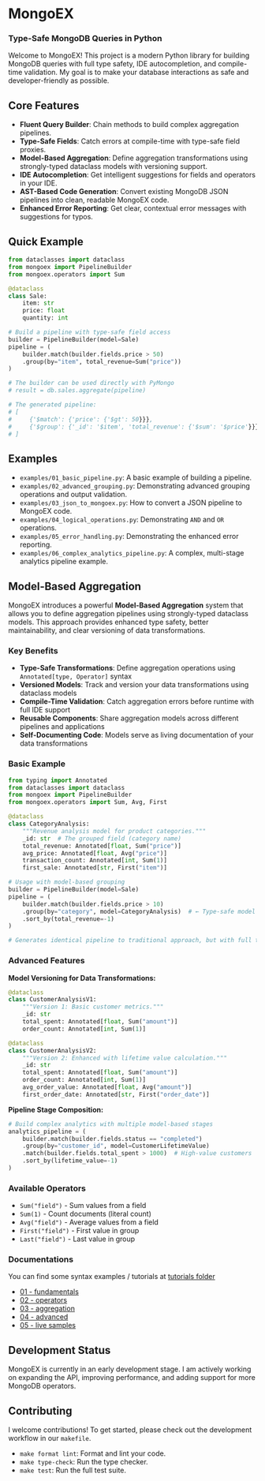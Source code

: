 # MongoEX
### Type-Safe MongoDB Queries in Python

Welcome to MongoEX! This project is a modern Python library for building MongoDB queries with full type safety, IDE autocompletion, and compile-time validation. My goal is to make your database interactions as safe and developer-friendly as possible.

## Core Features

- **Fluent Query Builder**: Chain methods to build complex aggregation pipelines.
- **Type-Safe Fields**: Catch errors at compile-time with type-safe field proxies.
- **Model-Based Aggregation**: Define aggregation transformations using strongly-typed dataclass models with versioning support.
- **IDE Autocompletion**: Get intelligent suggestions for fields and operators in your IDE.
- **AST-Based Code Generation**: Convert existing MongoDB JSON pipelines into clean, readable MongoEX code.
- **Enhanced Error Reporting**: Get clear, contextual error messages with suggestions for typos.

## Quick Example

```python
from dataclasses import dataclass
from mongoex import PipelineBuilder
from mongoex.operators import Sum

@dataclass
class Sale:
    item: str
    price: float
    quantity: int

# Build a pipeline with type-safe field access
builder = PipelineBuilder(model=Sale)
pipeline = (
    builder.match(builder.fields.price > 50)
    .group(by="item", total_revenue=Sum("price"))
)

# The builder can be used directly with PyMongo
# result = db.sales.aggregate(pipeline)

# The generated pipeline:
# [
#     {'$match': {'price': {'$gt': 50}}},
#     {'$group': {'_id': '$item', 'total_revenue': {'$sum': '$price'}}}
# ]
```

## Examples

- `examples/01_basic_pipeline.py`: A basic example of building a pipeline.
- `examples/02_advanced_grouping.py`: Demonstrating advanced grouping operations and output validation.
- `examples/03_json_to_mongoex.py`: How to convert a JSON pipeline to MongoEX code.
- `examples/04_logical_operations.py`: Demonstrating `AND` and `OR` operations.
- `examples/05_error_handling.py`: Demonstrating the enhanced error reporting.
- `examples/06_complex_analytics_pipeline.py`: A complex, multi-stage analytics pipeline example.

## Model-Based Aggregation

MongoEX introduces a powerful **Model-Based Aggregation** system that allows you to define aggregation pipelines using strongly-typed dataclass models. This approach provides enhanced type safety, better maintainability, and clear versioning of data transformations.

### Key Benefits

- **Type-Safe Transformations**: Define aggregation operations using `Annotated[type, Operator]` syntax
- **Versioned Models**: Track and version your data transformations using dataclass models
- **Compile-Time Validation**: Catch aggregation errors before runtime with full IDE support
- **Reusable Components**: Share aggregation models across different pipelines and applications
- **Self-Documenting Code**: Models serve as living documentation of your data transformations

### Basic Example

```python
from typing import Annotated
from dataclasses import dataclass
from mongoex import PipelineBuilder
from mongoex.operators import Sum, Avg, First

@dataclass
class CategoryAnalysis:
    """Revenue analysis model for product categories."""
    _id: str  # The grouped field (category name)
    total_revenue: Annotated[float, Sum("price")]
    avg_price: Annotated[float, Avg("price")]
    transaction_count: Annotated[int, Sum(1)]
    first_sale: Annotated[str, First("item")]

# Usage with model-based grouping
builder = PipelineBuilder(model=Sale)
pipeline = (
    builder.match(builder.fields.price > 10)
    .group(by="category", model=CategoryAnalysis)  # ← Type-safe model
    .sort_by(total_revenue=-1)
)

# Generates identical pipeline to traditional approach, but with full type safety
```

### Advanced Features

**Model Versioning for Data Transformations:**
```python
@dataclass 
class CustomerAnalysisV1:
    """Version 1: Basic customer metrics."""
    _id: str
    total_spent: Annotated[float, Sum("amount")]
    order_count: Annotated[int, Sum(1)]

@dataclass
class CustomerAnalysisV2:
    """Version 2: Enhanced with lifetime value calculation."""
    _id: str
    total_spent: Annotated[float, Sum("amount")]
    order_count: Annotated[int, Sum(1)]
    avg_order_value: Annotated[float, Avg("amount")]
    first_order_date: Annotated[str, First("order_date")]
```

**Pipeline Stage Composition:**
```python
# Build complex analytics with multiple model-based stages
analytics_pipeline = (
    builder.match(builder.fields.status == "completed")
    .group(by="customer_id", model=CustomerLifetimeValue)
    .match(builder.fields.total_spent > 1000)  # High-value customers
    .sort_by(lifetime_value=-1)
)
```

### Available Operators

- `Sum("field")` - Sum values from a field
- `Sum(1)` - Count documents (literal count)
- `Avg("field")` - Average values from a field
- `First("field")` - First value in group
- `Last("field")` - Last value in group

### Documentations

You can find some syntax examples / tutorials at [tutorials folder](./tutorials/)

- [01 - fundamentals](./tutorials/01_fundamentals/)
- [02 - operators](./tutorials/02_operators/)
- [03 - aggregation](./tutorials/03_aggregation/)
- [04 - advanced](./tutorials/04_advanced/)
- [05 - live samples](./tutorials/05_live/)


## Development Status

MongoEX is currently in an early development stage. I am actively working on expanding the API, improving performance, and adding support for more MongoDB operators.

## Contributing

I welcome contributions! To get started, please check out the development workflow in our `makefile`.

- `make format lint`: Format and lint your code.
- `make type-check`: Run the type checker.
- `make test`: Run the full test suite.
